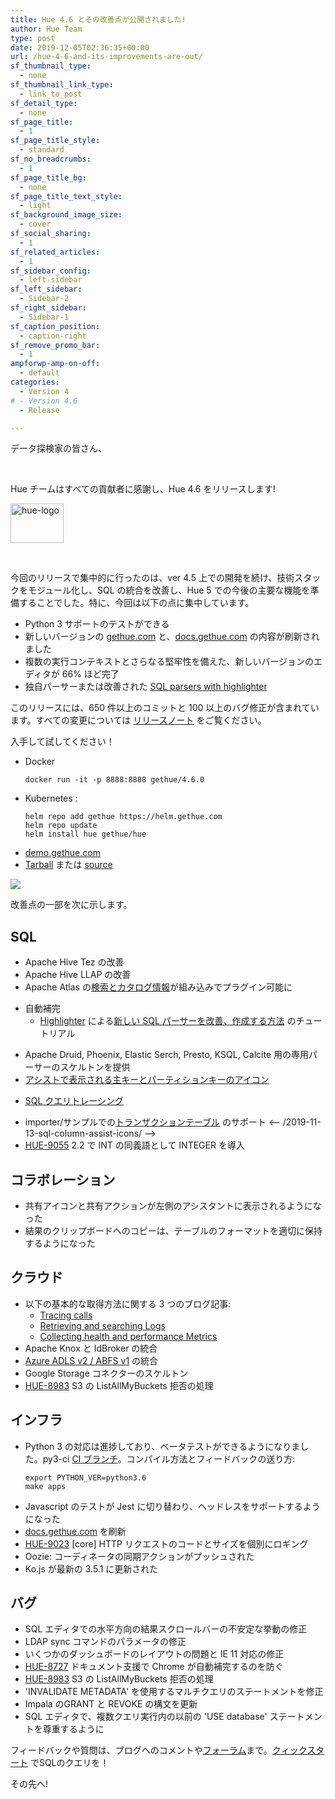 ```yaml
---
title: Hue 4.6 とその改善点が公開されました!
author: Hue Team
type: post
date: 2019-12-05T02:36:35+00:00
url: /hue-4-6-and-its-improvements-are-out/
sf_thumbnail_type:
  - none
sf_thumbnail_link_type:
  - link_to_post
sf_detail_type:
  - none
sf_page_title:
  - 1
sf_page_title_style:
  - standard
sf_no_breadcrumbs:
  - 1
sf_page_title_bg:
  - none
sf_page_title_text_style:
  - light
sf_background_image_size:
  - cover
sf_social_sharing:
  - 1
sf_related_articles:
  - 1
sf_sidebar_config:
  - left-sidebar
sf_left_sidebar:
  - Sidebar-2
sf_right_sidebar:
  - Sidebar-1
sf_caption_position:
  - caption-right
sf_remove_promo_bar:
  - 1
ampforwp-amp-on-off:
  - default
categories:
  - Version 4
# - Version 4.6
  - Release

---
```

データ探検家の皆さん、

&nbsp;

Hue チームはすべての貢献者に感謝し、Hue 4.6 をリリースします!

<img class="" src="https://cdn.gethue.com/uploads/2015/08/hue-logo-copy.png" alt="hue-logo" width="85" height="63" />

&nbsp;

今回のリリースで集中的に行ったのは、ver 4.5 上での開発を続け、技術スタックをモジュール化し、SQL の統合を改善し、Hue 5 での今後の主要な機能を準備することでした。特に、今回は以下の点に集中しています。

* Python 3 サポートのテストができる
* 新しいバージョンの [gethue.com](https://jp.gethue.com) と、[docs.gethue.com](https://docs.gethue.com) の内容が刷新されました
* 複数の実行コンテキストとさらなる堅牢性を備えた、新しいバージョンのエディタが 66% ほど完了
* 独自パーサーまたは改善された [SQL parsers with highlighter](https://docs.gethue.com/developer/development/#sql-parsers)


このリリースには、650 件以上のコミットと 100 以上のバグ修正が含まれています。すべての変更については [リリースノート](https://docs.gethue.com/releases/release-notes-4.6.0/) をご覧ください。

入手して試してください！

* Docker
    ```
    docker run -it -p 8888:8888 gethue/4.6.0
    ```
* Kubernetes :
    ```
    helm repo add gethue https://helm.gethue.com
    helm repo update
    helm install hue gethue/hue
    ```
* [demo.gethue.com](https://demo.gethue.com)
* [Tarball](https://cdn.gethue.com/downloads/hue-4.6.0.tgz) または [source](https://github.com/cloudera/hue/archive/release-4.6.0.zip)

<a href="https://cdn.gethue.com/uploads/2019/12/hue4.6.png">
  <img src="https://cdn.gethue.com/uploads/2019/12/hue4.6.png" />
</a>

改善点の一部を次に示します。

## SQL

* Apache Hive Tez の改善
* Apache Hive LLAP の改善
* Apache Atlas の[検索とカタログ情報](https://gethue.com/realtime-catalog-search-with-hue-and-apache-atlas/)が組み込みでプラグイン可能に
<!-- /realtime-catalog-search-with-hue-and-apache-atlas/ -->
* 自動補完
  * [Highlighter](https://gethue.com/how-to-improve-or-add-your-own-sql-syntax-highlighter/) による[新しい SQL パーサーを改善、作成する方法](https://docs.gethue.com/developer/development/#sql-parsers) のチュートリアル
<!-- /how-to-improve-or-add-your-own-sql-syntax-highlighter/ -->
  * Apache Druid, Phoenix, Elastic Serch, Presto, KSQL, Calcite 用の専用パーサーのスケルトンを提供
* [アシストで表示される主キーとパーティションキーのアイコン](https://gethue.com/2019-11-13-sql-column-assist-icons/)
<!-- /2019-11-13-sql-column-assist-icons/ -->
* [SQL クエリトレーシング](https://gethue.com/introducing-request-tracing-with-opentracing-and-jaeger-in-kubernetes/)
<!--/introducing-request-tracing-with-opentracing-and-jaeger-in-kubernetes/ -->
* importer/サンプルでの[トランザクションテーブル](https://gethue.com/2019-11-13-sql-column-assist-icons/) のサポート
<-- /2019-11-13-sql-column-assist-icons/ -->
* [HUE-9055](https://issues.cloudera.org/browse/HUE-9055) 2.2 で INT の同義語として INTEGER を導入

## コラボレーション

* 共有アイコンと共有アクションが左側のアシスタントに表示されるようになった
* 結果のクリップボードへのコピーは、テーブルのフォーマットを適切に保持するようになった

## クラウド

* 以下の基本的な取得方法に関する 3 つのブログ記事:
  * [Tracing calls](https://gethue.com/introducing-request-tracing-with-opentracing-and-jaeger-in-kubernetes/)
  * [Retrieving and searching Logs](https://gethue.com/collecting-hue-metrics-with-prometheus-in-kubernetes/)
  * [Collecting health and performance Metrics](https://gethue.com/collecting-hue-metrics-with-prometheus-in-kubernetes/)
* Apache Knox と IdBroker の統合
* [Azure ADLS v2 / ABFS v1](http://localhost:1314/integration-with-microsoft-azure-data-lake-store-gen2/) の統合
* Google Storage コネクターのスケルトン
* [HUE-8983](https://issues.cloudera.org/browse/HUE-8983) S3 の ListAllMyBuckets 拒否の処理

<!-- /introducing-request-tracing-with-opentracing-and-jaeger-in-kubernetes/
/collecting-and-querying-hue-logs-with-fluentd-in-kubernetes/
https://gethue.com/collecting-hue-metrics-with-prometheus-in-kubernetes//integration-with-microsoft-azure-data-lake-store-gen2/
-->
## インフラ

* Python 3 の対応は進捗しており、ベータテストができるようになりました。py3-ci [CI ブランチ](https://circleci.com/gh/cloudera/hue/tree/py3-ci)。コンパイル方法とフィードバックの送り方:
  ```
  export PYTHON_VER=python3.6
  make apps
  ```
* Javascript のテストが Jest に切り替わり、ヘッドレスをサポートするようになった
* [docs.gethue.com](https://docs.gethue.com) を刷新
* [HUE-9023](https://issues.cloudera.org/browse/HUE-9023) [core] HTTP リクエストのコードとサイズを個別にロギング
* Oozie: コーディネータの同期アクションがプッシュされた
* Ko.js が最新の 3.5.1 に更新された

## バグ

* SQL エディタでの水平方向の結果スクロールバーの不安定な挙動の修正
* LDAP sync コマンドのパラメータの修正
* いくつかのダッシュボードのレイアウトの問題と IE 11 対応の修正
* [HUE-8727](https://issues.cloudera.org/browse/HUE-8727) ドキュメント支援で Chrome が自動補完するのを防ぐ
* [HUE-8983](https://issues.cloudera.org/browse/HUE-8983) S3 の ListAllMyBuckets 拒否の処理
* 'INVALIDATE METADATA' を使用するマルチクエリのステートメントを修正
* Impala のGRANT と REVOKE の構文を更新
* SQL エディタで、複数クエリ実行内の以前の 'USE database' ステートメントを尊重するように


フィードバックや質問は、ブログへのコメントや<a href="https://discourse.gethue.com/">フォーラム</a>まで。<a href="https://docs.gethue.com/quickstart/">クィックスタート</a> でSQLのクエリを！


その先へ!
